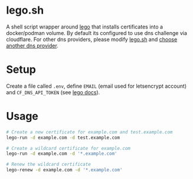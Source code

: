 # lego.sh

A shell script wrapper around [lego](https://go-acme.github.io/lego/) that
installs certificates into a docker/podman volume.
By default its configured to use dns challenge via cloudflare. For other dns
providers, please modify [lego.sh](/lego.sh) and [choose another dns provider](https://go-acme.github.io/lego/dns/).

# Setup

Create a file called `.env`, define `EMAIL` (email used for letsencrypt
account) and `CF_DNS_API_TOKEN` (see [lego docs](https://go-acme.github.io/lego/dns/cloudflare/)).

# Usage

```sh
# Create a new certificate for example.com and test.example.com
lego-run -d example.com -d test.example.com

# Create a wildcard certificate for example.com
lego-run -d example.com -d '*.example.com'

# Renew the wildcard certificate
lego-renew -d example.com -d '*.example.com'
```
